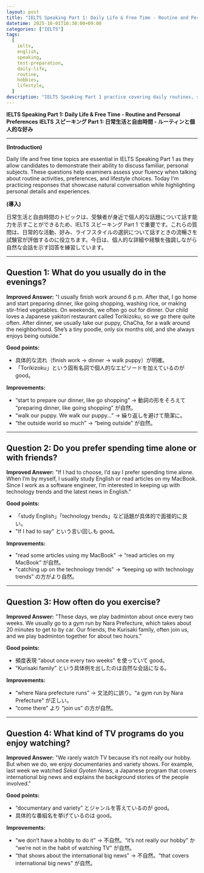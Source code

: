 ```yaml
---
layout: post
title: "IELTS Speaking Part 1: Daily Life & Free Time - Routine and Personal Preferences"
datetime: 2025-10-01T16:30:00+09:00
categories: ["IELTS"]
tags:
  [
    ielts,
    english,
    speaking,
    test-preparation,
    daily-life,
    routine,
    hobbies,
    lifestyle,
  ]
description: "IELTS Speaking Part 1 practice covering daily routines, social preferences, exercise habits, and entertainment choices with detailed model answers and analysis."
---
```


**IELTS Speaking Part 1: Daily Life & Free Time - Routine and Personal Preferences**
**IELTS スピーキング Part 1: 日常生活と自由時間 - ルーティンと個人的な好み**

---

**(Introduction)**

Daily life and free time topics are essential in IELTS Speaking Part 1 as they allow candidates to demonstrate their ability to discuss familiar, personal subjects. These questions help examiners assess your fluency when talking about routine activities, preferences, and lifestyle choices. Today I'm practicing responses that showcase natural conversation while highlighting personal details and experiences.

**(導入)**

日常生活と自由時間のトピックは、受験者が身近で個人的な話題について話す能力を示すことができるため、IELTS スピーキング Part 1 で重要です。これらの質問は、日常的な活動、好み、ライフスタイルの選択について話すときの流暢さを試験官が評価するのに役立ちます。今日は、個人的な詳細や経験を強調しながら自然な会話を示す回答を練習しています。

---

## Question 1: What do you usually do in the evenings?

**Improved Answer:**
"I usually finish work around 6 p.m. After that, I go home and start preparing dinner, like going shopping, washing rice, or making stir-fried vegetables. On weekends, we often go out for dinner. Our child loves a Japanese yakitori restaurant called Torikizoku, so we go there quite often. After dinner, we usually take our puppy, ChaCha, for a walk around the neighborhood. She’s a tiny poodle, only six months old, and she always enjoys being outside."

**Good points:**

- 具体的な流れ（finish work → dinner → walk puppy）が明確。
- 「Torikizoku」という固有名詞で個人的なエピソードを加えているのが good。

**Improvements:**

- “start to prepare our dinner, like go shopping” → 動詞の形をそろえて “preparing dinner, like going shopping” が自然。
- “walk our puppy. We walk our puppy…” → 繰り返しを避けて簡潔に。
- “the outside world so much” → “being outside” が自然。

---

## Question 2: Do you prefer spending time alone or with friends?

**Improved Answer:**
"If I had to choose, I’d say I prefer spending time alone. When I’m by myself, I usually study English or read articles on my MacBook. Since I work as a software engineer, I’m interested in keeping up with technology trends and the latest news in English."

**Good points:**

- 「study English」「technology trends」など話題が具体的で面接的に良い。
- "If I had to say" という言い回しも good。

**Improvements:**

- "read some articles using my MacBook" → “read articles on my MacBook” が自然。
- "catching up on the technology trends" → “keeping up with technology trends” の方がより自然。

---

## Question 3: How often do you exercise?

**Improved Answer:**
"These days, we play badminton about once every two weeks. We usually go to a gym run by Nara Prefecture, which takes about 20 minutes to get to by car. Our friends, the Kurisaki family, often join us, and we play badminton together for about two hours."

**Good points:**

- 頻度表現 “about once every two weeks” を使っていて good。
- “Kurisaki family” という具体例を出したのは自然な会話になる。

**Improvements:**

- “where Nara prefecture runs” → 文法的に誤り。“a gym run by Nara Prefecture” が正しい。
- “come there” より “join us” の方が自然。

---

## Question 4: What kind of TV programs do you enjoy watching?

**Improved Answer:**
"We rarely watch TV because it’s not really our hobby. But when we do, we enjoy documentaries and variety shows. For example, last week we watched _Sekai Gyoten News_, a Japanese program that covers international big news and explains the background stories of the people involved."

**Good points:**

- “documentary and variety” とジャンルを答えているのが good。
- 具体的な番組名を挙げているのは good。

**Improvements:**

- “we don’t have a hobby to do it” → 不自然。“it’s not really our hobby” か “we’re not in the habit of watching TV” が自然。
- “that shows about the international big news” → 不自然。“that covers international big news” が自然。
